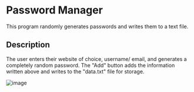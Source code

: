 # Password Manager

This program randomly generates passwords and writes them to a text file.

## Description

The user enters their website of choice, username/ email, and generates a completely random password. The "Add" button adds the information written above and writes to the "data.txt" file for storage. 

![image](https://user-images.githubusercontent.com/52685513/122515355-ffd56d80-d015-11eb-9380-624a2603cece.png)
